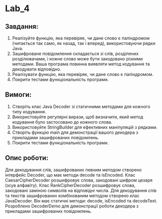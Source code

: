 # Lab_4


## Завдання:
1. Реалізуйте функцію, яка перевіряє, чи дане слово є паліндромом (читається так само, як назад, так і вперед), використовуючи рядки Java.
2. Зашифроване повідомлення складається зі слів, розділених розділювачами, і кожне слово може бути закодовано різними методами. Ваша програма повинна виявляти метод кодування та декодувати відповідно.
3. Реалізувати функцію, яка перевіряє, чи дане слово є паліндромом.
4. Покрити тестами функціональність програми.

## Вимоги:
1. Створіть клас Java Decoder зі статичними методами для кожного типу кодування.
2. Використовуйте регулярні вирази, щоб визначити, який метод кодування було застосовано до кожного слова.
3. Використовуйте StringBuilder для ефективних маніпуляцій з рядками.
4. Створіть функцію main для демонстрації вашого декодера з прикладами зашифрованих повідомлень.
5. Покрити тестами функціональність програми.

## Опис роботи:
Для декодування слів, зашифрованих певним методом створено інтерфейс Decoder, що має методи decode та isEncoded.
Клас CaesarCipherDecoder розшифровує слова, закодовані шифром цезаря (зсув алфавіту).
Клас RankCipherDecoder розшифровує слова, закодовані заміною символів на відповідні числа.
Для декодування слів та текстів зашифрованих комбінованим методом створено клас JavaDecoder. Він має статичні методи: decode, isEncoded та decodeText.
Розроблено DecoderDemo для демонстрації роботи декодера з прикладами зашифрованих повідомлень.
